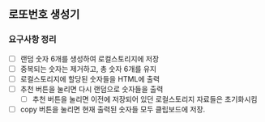 ## 로또번호 생성기

### 요구사항 정리
- [ ] 랜덤 숫자 6개를 생성하여 로컬스토리지에 저장
- [ ] 중복되는 숫자는 제거하고, 총 숫자 6개를 유지
- [ ] 로컬스토리지에 할당된 숫자들을 HTML에 출력
- [ ] 추천 버튼을 눌리면 다시 랜덤으로 숫자들을 출력
  - [ ] 추천 버튼을 눌리면 이전에 저장되어 있던 로컬스토리지 자료들은 초기화시킴
- [ ] copy 버튼을 눌리면 현재 출력된 숫자들 모두 클립보드에 저장. 